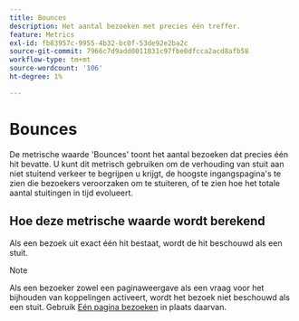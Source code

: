 ```yaml
---
title: Bounces
description: Het aantal bezoeken met precies één treffer.
feature: Metrics
exl-id: fb83957c-9955-4b32-bc0f-53de92e2ba2c
source-git-commit: 7966c7d9add0011831c97fbe0dfcca2acd8afb58
workflow-type: tm+mt
source-wordcount: '106'
ht-degree: 1%

---
```


# Bounces

De metrische waarde &#39;Bounces&#39; toont het aantal bezoeken dat precies één hit bevatte. U kunt dit metrisch gebruiken om de verhouding van stuit aan niet stuitend verkeer te begrijpen u krijgt, de hoogste ingangspagina&#39;s te zien die bezoekers veroorzaken om te stuiteren, of te zien hoe het totale aantal stuitingen in tijd evolueert.

## Hoe deze metrische waarde wordt berekend

Als een bezoek uit exact één hit bestaat, wordt de hit beschouwd als een stuit.

>[!NOTE]
>
>Als een bezoeker zowel een paginaweergave als een vraag voor het bijhouden van koppelingen activeert, wordt het bezoek niet beschouwd als een stuit. Gebruik [Eén pagina bezoeken](single-page-visits.md) in plaats daarvan.
